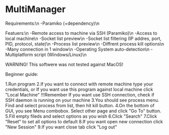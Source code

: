 # MultiManager

Requirements:\n
-Paramiko (+dependency)\n

Featuers:\n
-Remote access to machine via SSH (Paramiko)\n
-Access to local machine\n
-Socket list preview\n
-Socket list filtering (IP addres, port, PID, protocol, state)\n
-Process list preview\n
-Diffrent process kill options\n
-Many connection in 1 window\n
-Operating System auto-detection\n
-Multiplatform script (Windows/Linux)\n


WARNING! This softwere was not tested against MacOS!

Beginner guide:

1.Run program
2.If you want to connect with remote machine type your credentials, or If you want use this program against local machine click "Local Machine"
!!!Remember If you want use SSH connection, check if SSH daemon is running on your machine
3.You should see process menu. Find and select process from list, then hit kill button.
4.On the bottom of GUI, you see Menu combobox. Select other page and click "Go To" button.
5.Fill empty fileds and select options as you wish
6.Click "Search"
7.Click "Reset" to set all options to default
8.If you want open new connection click "New Session"
9.If you want close tab click "Log out"


